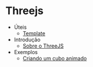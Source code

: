# Threejs

- Úteis
    - [Template](template.md)
- Introdução
    - [Sobre o ThreeJS](about.md)
- Exemplos
    - [Criando um cubo animado](ex-cubo.md)
